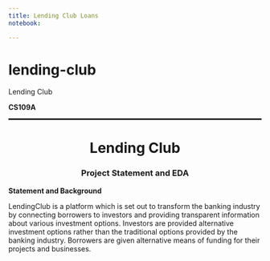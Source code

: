 ```yaml
---
title: Lending Club Loans
notebook:

---
```


# lending-club
Lending Club


**CS109A**<br/>
<hr style="height:2pt">
<h1><center>Lending Club</center></h1>
<h3><center>Project Statement and EDA</center></h3>

**Statement and Background**<br/>

LendingClub is a platform which is set out to transform the banking industry by connecting borrowers to investors and providing transparent information about various investment options. Investors are provided alternative investment options rather than the traditional options provided by the banking industry. Borrowers are given alternative means of funding for their projects and businesses. 
